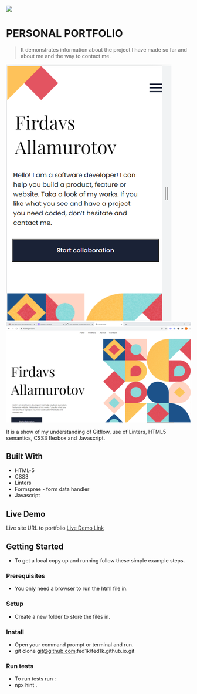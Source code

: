 ![](https://img.shields.io/badge/Microverse-blueviolet)

# PERSONAL PORTFOLIO

> It demonstrates information about the project I have made so far and about me and the way to contact me.

![screenshot](./images/Mobile-version.png)
![screenshot](./images/Desktop.png)

It is a show of my understanding of Gitflow, use of Linters, HTML5 semantics, CSS3 flexbox and Javascript.

## Built With

- HTML-5
- CSS3
- Linters
- Formspree - form data handler
- Javascript

## Live Demo
Live site URL to portfolio
[Live Demo Link](https://fed1k.github.io/Personal-Portfolio.github.io/)


## Getting Started


- To get a local copy up and running follow these simple example steps.

### Prerequisites

- You only need a browser to run the html file in.

### Setup

- Create a new folder to store the files in.

### Install

- Open your command prompt or terminal and run.
- git clone git@github.com:fed1k/fed1k.github.io.git


### Run tests

- To run tests run :
- npx hint .
